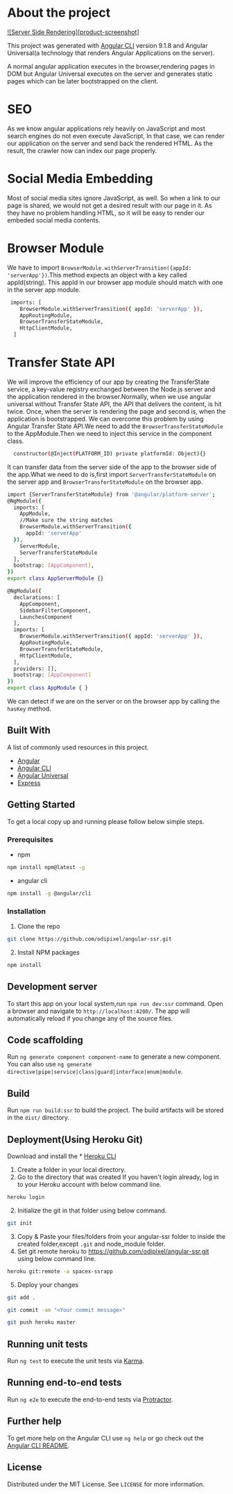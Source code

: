 # About the project

[![Server Side Rendering][product-screenshot]](https://example.com)

This project was generated with [Angular CLI](https://github.com/angular/angular-cli) version 9.1.8 and Angular Universal(a technology that renders Angular Applications on the server).

A normal angular application executes in the browser,rendering pages in DOM but Angular Universal executes on the server and generates static pages which can be later bootstrapped on the client.

# SEO

As we know angular applications rely heavily on JavaScript and most search engines do not even execute JavaScript, In that case, we can render our application on the server and send back the rendered HTML. As the result, the crawler now can index our page properly.

# Social Media Embedding

Most of social media sites ignore JavaScript, as well. So when a link to our page is shared, we would not get a desired result with our page in it. As they have no problem handling HTML, so it will be easy to render our embeded social media contents.

# Browser Module

We have to import `BrowserModule.withServerTransition({appId: 'serverApp'})`.This method expects an object with a key called appId(string). This appId in our browser app module should match with one in the server app module.

```sh
 imports: [
    BrowserModule.withServerTransition({ appId: 'serverApp' }),
    AppRoutingModule,
    BrowserTransferStateModule,
    HttpClientModule,
  ]
 ```
# Transfer State API
We will improve the efficiency of our app by creating the TransferState service, a key-value registry exchanged between the Node.js server and the application rendered in the browser.Normally, when we use angular universal without Transfer State API, the API that delivers the content, is hit twice. Once, when the server is rendering the page and second is, when the application is bootstrapped. We can overcome this problem by using Angular Transfer State API.We need to add the `BrowserTransferStateModule` to the AppModule.Then we need to inject this service in the component class.

```sh
  constructor(@Inject(PLATFORM_ID) private platformId: Object){}
```

It can transfer data from the server side of the app to the browser side of the app.What we need to do is,first import `ServerTransferStateModule` on the server app and `BrowserTransferStateModule` on the browser app.

```sh
import {ServerTransferStateModule} from '@angular/platform-server';
@NgModule({
  imports: [
    AppModule,
    //Make sure the string matches
    BrowserModule.withServerTransition({
      appId: 'serverApp'
  }),
    ServerModule,
    ServerTransferStateModule
  ],
  bootstrap: [AppComponent],
})
export class AppServerModule {}
```
```sh
@NgModule({
  declarations: [
    AppComponent,
    SidebarFilterComponent,
    LaunchesComponent
  ],
  imports: [
    BrowserModule.withServerTransition({ appId: 'serverApp' }),
    AppRoutingModule,
    BrowserTransferStateModule,
    HttpClientModule,
  ],
  providers: [],
  bootstrap: [AppComponent]
})
export class AppModule { }
```

We can detect if we are on the server or on the browser app by calling the `hasKey` method.
## Built With

A list of commonly used resources in this project.

* [Angular](https://angular.io/)
* [Angular CLI](https://cli.angular.io/)
* [Angular Universal](https://angular.io/guide/universal)
* [Express](https://expressjs.com/)

## Getting Started

To get a local copy up and running please follow below simple steps.

### Prerequisites

* npm

```sh
npm install npm@latest -g
```
* angular cli
```sh
npm install -g @angular/cli
```

### Installation

1. Clone the repo
```sh
git clone https://github.com/odipixel/angular-ssr.git
```
2. Install NPM packages
```sh
npm install
```

## Development server

To start this app on your local system,run  `npm run dev:ssr` command.
Open a browser and navigate to `http://localhost:4200/`. The app will automatically reload if you change any of the source files.

## Code scaffolding

Run `ng generate component component-name` to generate a new component. You can also use `ng generate directive|pipe|service|class|guard|interface|enum|module`.

## Build

Run `npm run build:ssr` to build the project. The build artifacts will be stored in the `dist/` directory. 

## Deployment(Using Heroku Git)

Download and install the  * [Heroku CLI](https://devcenter.heroku.com/articles/heroku-cli)
 
1. Create a folder in your local directory.
2. Go to the directory that was created
If you haven't login already, log in to your Heroku account with below command line.

```sh
heroku login
```
2. Initialize the git in that folder using below command.

```sh
git init
```
3. Copy & Paste your files/folders from your angular-ssr folder to inside the created folder,except `.git` and node_module folder.
4. Set git remote heroku to  https://github.com/odipixel/angular-ssr.git using below command line.
```sh
heroku git:remote -a spacex-ssrapp
```
5. Deploy your changes
```sh
git add .
```
```sh
git commit -am "<Your commit message>"
```
```sh
git push heroku master
```
## Running unit tests

Run `ng test` to execute the unit tests via [Karma](https://karma-runner.github.io).

## Running end-to-end tests

Run `ng e2e` to execute the end-to-end tests via [Protractor](http://www.protractortest.org/).

## Further help

To get more help on the Angular CLI use `ng help` or go check out the [Angular CLI README](https://github.com/angular/angular-cli/blob/master/README.md).

## License

Distributed under the MIT License. See `LICENSE` for more information.

